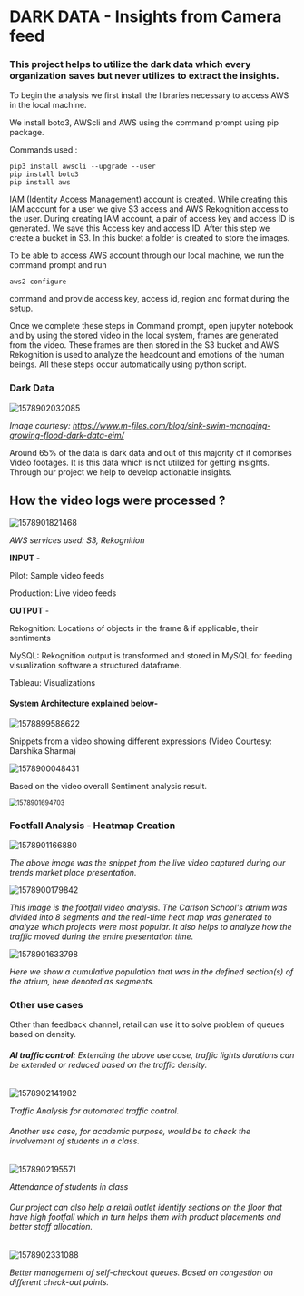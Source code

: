 # **DARK DATA** - Insights from Camera feed



### This project helps to utilize the dark data which every organization saves but never utilizes to extract the insights.

To begin the analysis we first install the libraries necessary to access AWS in the local machine.

We install boto3, AWScli and AWS using the command prompt using pip package.

Commands used : 

```
pip3 install awscli --upgrade --user
pip install boto3
pip install aws
```

IAM (Identity Access Management) account is created. While creating this IAM account for a user we give S3 access and AWS Rekognition access to the user. During creating IAM account, a pair of access key and access ID is generated. We save this Access key and access ID. After this step we create a bucket in S3. In this bucket a folder is created to store the images. 

To be able to access AWS account through our local machine, we run the command prompt and run 

```
aws2 configure
```

command and provide access key, access id, region and format during the setup. 

Once we complete these steps in Command prompt, open jupyter notebook and by using the stored video in the local system, frames are generated from the video. These frames are then stored in the S3 bucket and AWS Rekognition is used to analyze the headcount and emotions of the human beings. All these steps occur automatically using python script.

### Dark Data

![1578902032085](C:\Users\poona\AppData\Roaming\Typora\typora-user-images\1578902032085.png)

*Image courtesy:* *https://www.m-files.com/blog/sink-swim-managing-growing-flood-dark-data-eim/*

Around 65% of the data is dark data and out of this majority of it comprises Video footages. It is this data which is not utilized for getting insights. Through our project we help to develop actionable insights.



## How the video logs were processed ?

![1578901821468](C:\Users\poona\AppData\Roaming\Typora\typora-user-images\1578901821468.png)

*AWS services used: S3, Rekognition*

**INPUT** -

Pilot:  Sample video feeds 

Production:  Live video feeds

**OUTPUT** -

Rekognition: Locations of objects in the frame & if applicable, their sentiments

MySQL: Rekognition output is transformed and stored in MySQL for feeding visualization software a structured dataframe.

Tableau: Visualizations

#### System Architecture explained below-

![1578899588622](C:\Users\poona\AppData\Roaming\Typora\typora-user-images\1578899588622.png)



Snippets from a video showing different expressions (Video Courtesy: Darshika Sharma)

![1578900048431](C:\Users\poona\AppData\Roaming\Typora\typora-user-images\1578900048431.png)

Based on the video overall Sentiment analysis result.

<img src="C:\Users\poona\AppData\Roaming\Typora\typora-user-images\1578901694703.png" alt="1578901694703" style="zoom:80%;" />



### Footfall Analysis - Heatmap Creation

![1578901166880](C:\Users\poona\AppData\Roaming\Typora\typora-user-images\1578901166880.png)

*The above image was the snippet from the live video captured during our trends market place presentation.*



![1578900179842](C:\Users\poona\AppData\Roaming\Typora\typora-user-images\1578900179842.png)

*This image is the footfall video analysis. The Carlson School's atrium was divided into 8 segments and the real-time heat map was generated to analyze which projects were most popular. It also helps to analyze how the traffic moved during the entire presentation time.*



![1578901633798](C:\Users\poona\AppData\Roaming\Typora\typora-user-images\1578901633798.png)

*Here we show a cumulative population that was in the defined section(s) of the atrium, here denoted as segments.*

### Other use cases

Other than feedback channel, retail can use it to solve problem of queues based on density.

###### **AI traffic control:** Extending the above use case, traffic lights durations can be extended or reduced based on the traffic density.

![1578902141982](C:\Users\poona\AppData\Roaming\Typora\typora-user-images\1578902141982.png)

*Traffic Analysis for automated traffic control.*



###### Another use case, for academic purpose, would be to check the involvement of students in a class.

![1578902195571](C:\Users\poona\AppData\Roaming\Typora\typora-user-images\1578902195571.png)

*Attendance of students in class*

###### Our project can also help a retail outlet identify sections on the floor that have high footfall which in turn helps them with product placements and better staff allocation.

![1578902331088](C:\Users\poona\AppData\Roaming\Typora\typora-user-images\1578902331088.png)

*Better management of self-checkout queues. Based on congestion on different check-out points.*

